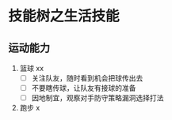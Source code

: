 # 技能树之生活技能

## 运动能力
1. 篮球 xx
   - [ ] 关注队友，随时看到机会把球传出去
   - [ ] 不要瞎传球，让队友有接球的准备
   - [ ] 因地制宜，观察对手防守策略漏洞选择打法
2. 跑步 x
